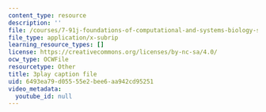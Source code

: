 ```yaml
---
content_type: resource
description: ''
file: /courses/7-91j-foundations-of-computational-and-systems-biology-spring-2014/6493ea79d05555e2bee6aa942cd95251_kUN6rJ21Hno.vtt
file_type: application/x-subrip
learning_resource_types: []
license: https://creativecommons.org/licenses/by-nc-sa/4.0/
ocw_type: OCWFile
resourcetype: Other
title: 3play caption file
uid: 6493ea79-d055-55e2-bee6-aa942cd95251
video_metadata:
  youtube_id: null
---
```

